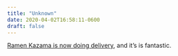 ```yaml
---
title: "Unknown"
date: 2020-04-02T16:58:11-0600
draft: false
---
```


[Ramen Kazama is now doing delivery](https://www.ramenkazama.com/news?offset=1585747844821), and it’s is fantastic.
